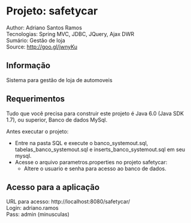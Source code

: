 Projeto: safetycar
========================
Author: Adriano Santos Ramos <br>
Tecnologias: Spring MVC, JDBC, JQuery, Ajax DWR <br>
Sumário: Gestão de loja <br>
Source: http://goo.gl/jwnyKu

Informação
-----------

Sistema para gestão de loja de automoveis


Requerimentos
-------------------

Tudo que você precisa para construir este projeto é Java 6.0 (Java SDK 1.7), ou superior, Banco de dados MySql. 


Antes executar o projeto:
- Entre na pasta SQL e execute o banco_systemout.sql, tabelas_banco_systemout.sql e inserts_banco_systemout.sql em seu mysql.
- Acesse o arquivo parametros.properties no projeto safetycar:
	- Altere o usuario e senha para acesso ao banco de dados.

Acesso para a aplicação
---------------------

URL para acesso: http://localhost:8080/safetycar/ <br>
Login: adriano.ramos <br>
Pass: admin (minusculas)
